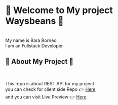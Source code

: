 # :tada: Welcome to My project Waysbeans :tada:

<br />
My name is Bara Borneo <br />
I am an Fullstack Developer
<br />

## :bell: About My Project :bell:

<br />

This repo is about REST API for my project <br />
you can check for client side Repo :point_right: [Here](https://github.com/barared28/DWF19FDFX_waysbeans/ "Waysbeans Frontend") <br />
and you can visit Live Preview :point_right: [Here](https://5fe85c56c36cb1000751bb14--epic-kare-554c9e.netlify.app/ "Waysbeans Live Preview") <br />

